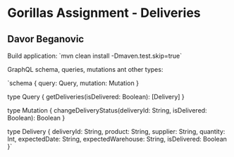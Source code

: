 <h1>Gorillas Assignment - Deliveries</h1>
<h2>Davor Beganovic</h2>
Build application:
`mvn clean install -Dmaven.test.skip=true`

GraphQL schema, queries, mutations ant other types: 

`schema {
    query: Query,
    mutation: Mutation
}

type Query {
    getDeliveries(isDelivered: Boolean): [Delivery]
}

type Mutation {
    changeDeliveryStatus(deliveryId: String, isDelivered: Boolean): Boolean
}

type Delivery {
    deliveryId: String,
    product: String,
    supplier: String,
    quantity: Int,
    expectedDate: String,
    expectedWarehouse: String,
    isDelivered: Boolean
}`

